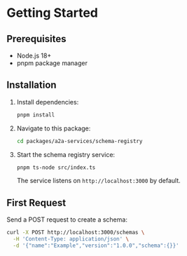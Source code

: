 # Getting Started

## Prerequisites
- Node.js 18+
- pnpm package manager

## Installation
1. Install dependencies:
   ```bash
   pnpm install
   ```
2. Navigate to this package:
   ```bash
   cd packages/a2a-services/schema-registry
   ```
3. Start the schema registry service:
   ```bash
   pnpm ts-node src/index.ts
   ```
   The service listens on `http://localhost:3000` by default.

## First Request
Send a POST request to create a schema:
```bash
curl -X POST http://localhost:3000/schemas \
  -H 'Content-Type: application/json' \
  -d '{"name":"Example","version":"1.0.0","schema":{}}'
```
